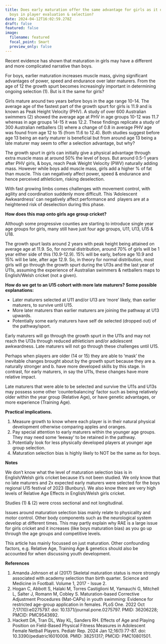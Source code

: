 ```yaml
---
title: Does early maturation offer the same advantage for girls as it does for
  boys in player evaluation & selection?
date: 2024-04-12T16:02:59.278Z
draft: false
featured: false
image:
  filename: featured
  focal_point: Smart
  preview_only: false
---
```

Recent evidence has shown that maturation in girls may have a different and more complicated narrative than boys.

For boys, earlier maturation increases muscle mass, giving significant advantages of power, speed and endurance over later maturers. From the age of 12 the growth spurt becomes increasingly important in determining ongoing selection (1). But is it the same for girls?

Girls mature around two years before boys in the age range 10-14. The average age of the fastest part of the growth spurt for girls is 11.9 and is known as Peak Height Velocity (PHV). A study of over 600 Australian swimmers (2) showed the average age at PHV in age groups 10-12 was 11.7 whereas in age groups 14-15 it was 12.2. These findings replicate a study of 300 Australian netballers (3) where a change of 0.8 in average PHV age was found from age 12 to 15 (from 11.6 to 12.4). Both studies suggest before age 13 being an early maturer is beneficial but from around age 13 being a late maturer may seem to offer a selection advantage, but why?

The growth spurt in girls can initially give a physical advantage through extra muscle mass at around 50% the level of boys. But around 0.5-1 years after PHV girls, & boys, reach Peak Weight Velocity (PWV) naturally adding mass. However while boys add muscle mass, girls add a higher % of fat than muscle. This can negatively affect power, speed & endurance and hence perceived athleticism, risking deselection.

With fast growing limbs comes challenges with movement control, with agility and coordination suddenly more difficult. This ‘Adolescent Awkwardness’ can negatively affect performance and  players are at a heightened risk of deselection during this phase. 

**How does this map onto girls age group cricket?**

Although some progressive counties are starting to introduce single year age groups for girls, many still have just four age groups, U11, U13, U15 & U18.

The growth spurt lasts around 2 years with peak height being attained on average age at 11.9. So, for normal distribution, around 70% of girls will be 1 year either side of this (10.9-12.9). 15% will be early, before age 10.9 and 15% will be late, after age 12.9. So, in theory for normal distribution, most girls will go through the growth spurt during the U13s and the last year of U11s, assuming the experience of Australian swimmers & netballers maps to English/Welsh cricket (not a given).

**How do we get to an U15 cohort with more late maturers? Some possible explanations:**

* Later maturers selected at U11 and/or U13 are ‘more’ likely, than earlier maturers, to survive until U15.
* More later maturers than earlier maturers are joining the pathway at U13 upwards.
* Potentially some early maturers have self de selected (dropped out) of the pathway/sport.

Early maturers will go through the growth spurt in the U11s and may not reach the U13s through reduced athleticism and/or adolescent awkwardness. Late maturers will not go through these challenges until U15.

Perhaps when players are older (14 or 15) they are able to ‘mask’ the inevitable changes brought about by the growth spurt because they are a. naturally stronger and b. have more developed skills by this stage. In contrast, for early maturers, in say the U11s, these changes have more relative impact.

Late maturers that were able to be selected and survive the U11s and U13s may possess some other ‘counterbalancing’ factor such as being relatively older within the year group (Relative Age), or have genetic advantages, or more experience (Training Age). 

**Practical implications.**

1. Measure growth to know where each player is in their natural physical development otherwise comparing apples and oranges.
2. Pay special attention to early maturers within the younger age groups. They may need some ‘leeway’ to be retained in the pathway.
3. Potentially look for less physically developed players at younger age group selection.
4. Maturation selection bias is highly likely to NOT be the same as for boys.

**Notes**

We don’t know what the level of maturation selection bias is in English/Welsh girls cricket because it’s not been studied. We only know that no late maturers and 2x expected early maturers were selected for the boys regional U15 festival of 2023 (Bunbury). We also know there are very high levels of Relative Age Effects in English/Welsh girls cricket.

Studies (1) & (2) were cross sectional and not longitudinal.

Issues around maturation selection bias mainly relate to physicality and motor control. Other body components such as the neurological system develop at different times. This may partly explain why RAE is a large issue for girls cricket and it increases (like boys maturation bias) as you go up through the age groups and competitive levels.

This article has mainly focussed on just maturation. Other confounding factors, e.g. Relative Age, Training Age & genetics should also be accounted for when discussing youth development.

**References**

1. Amanda Johnson et al (2017) Skeletal maturation status is more strongly associated with academy selection than birth quarter. Science and Medicine in Football. Volume 1, 2017 - Issue 2.
2. Hogan C, Abbott S, Halaki M, Torres Castiglioni M, Yamauchi G, Mitchell L, Salter J, Romann M, Cobley S. Maturation-based Corrective Adjustment Procedures (Mat-CAPs) in youth swimming: Evidence for restricted age-group application in females. PLoS One. 2022 Oct 7;17(10):e0275797. doi: 10.1371/journal.pone.0275797. PMID: 36206228; PMCID: PMC9543692.
3. Hackett DA, Tran DL, Way KL, Sanders RH. Effects of Age and Playing Position on Field-Based Physical Fitness Measures in Adolescent Female Netball Players. Pediatr Rep. 2024 Jan 12;16(1):77-87. doi: 10.3390/pediatric16010008. PMID: 38251317; PMCID: PMC10801501.